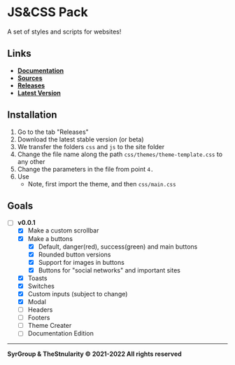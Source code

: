 # JS&CSS Pack
A set of styles and scripts for websites!

## Links
- **[Documentation](https://github.com/TheStngularity/JSAndCSSPack/wiki)**
- **[Sources](https://github.com/TheStngularity/JSAndCSSPack/tree/main/)**
- **[Releases](https://github.com/TheStngularity/JSAndCSSPack/releases)**
- **[Latest Version](https://github.com/TheStngularity/JSAndCSSPack/releases/tag/v0.0.1b2)**

## Installation
1. Go to the tab "Releases"
2. Download the latest stable version (or beta)
3. We transfer the folders `css` and `js` to the site folder
4. Change the file name along the path `css/themes/theme-template.css` to any other
5. Change the parameters in the file from point `4.`
6. Use
   - Note, first import the theme, and then `css/main.css`

## Goals
+ [ ] **v0.0.1**
  - [x] Make a custom scrollbar
  - [x] Make a buttons
       * [x] Default, danger(red), success(green) and main buttons
       * [x] Rounded button versions
       * [x] Support for images in buttons
       * [x] Buttons for "social networks" and important sites
  - [x] Toasts
  - [x] Switches
  - [x] Custom inputs (subject to change)
  - [x] Modal
  - [ ] Headers
  - [ ] Footers
  - [ ] Theme Creater
  - [ ] Documentation Edition
---
**SyrGroup & TheStnularity © 2021-2022 All rights reserved**
